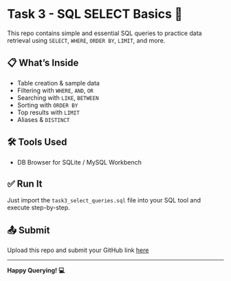 # Task 3 - SQL SELECT Basics 🚀

This repo contains simple and essential SQL queries to practice data retrieval using `SELECT`, `WHERE`, `ORDER BY`, `LIMIT`, and more.

## 📋 What’s Inside
- Table creation & sample data
- Filtering with `WHERE`, `AND`, `OR`
- Searching with `LIKE`, `BETWEEN`
- Sorting with `ORDER BY`
- Top results with `LIMIT`
- Aliases & `DISTINCT`

## 🛠 Tools Used
- DB Browser for SQLite / MySQL Workbench

## ✅ Run It
Just import the `task3_select_queries.sql` file into your SQL tool and execute step-by-step.

## 📤 Submit
Upload this repo and submit your GitHub link [here](https://forms.gle/8Gm83s53KbyXs3Ne9)

---

**Happy Querying! 💻**
